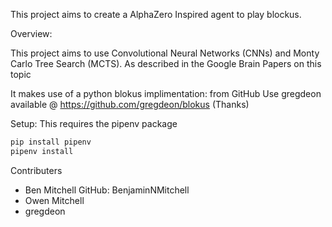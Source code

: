 This project aims to create a AlphaZero Inspired agent to play blockus.


Overview:

This project aims to use Convolutional Neural Networks (CNNs) and Monty Carlo Tree Search (MCTS).
As described in the Google Brain Papers on this topic

It makes use of a python blokus implimentation: from GitHub Use gregdeon available @ https://github.com/gregdeon/blokus (Thanks)
    

Setup:
This requires the pipenv package

``` python
pip install pipenv
pipenv install
```

Contributers
- Ben Mitchell  GitHub: BenjaminNMitchell
- Owen Mitchell 
- gregdeon 

